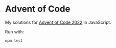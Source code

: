 
# Advent of Code

My solutions for [Advent of Code 2022](https://adventofcode.com/2022) in JavaScript.

Run with:

```sh
npm test
```
